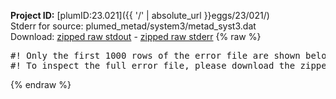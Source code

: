 **Project ID:** [plumID:23.021]({{ '/' | absolute_url }}eggs/23/021/)  
Stderr for source:  plumed_metad/system3/metad_syst3.dat   
Download: [zipped raw stdout](metad_syst3.dat.plumed.stdout.txt.zip) - [zipped raw stderr](metad_syst3.dat.plumed.stderr.txt.zip) 
{% raw %}
<pre>
#! Only the first 1000 rows of the error file are shown below
#! To inspect the full error file, please download the zipped raw stderr file above
</pre>
{% endraw %}
